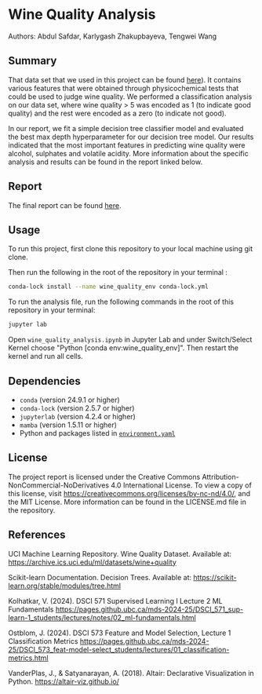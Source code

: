 # Wine Quality Analysis

Authors: Abdul Safdar, Karlygash Zhakupbayeva, Tengwei Wang

## Summary

That data set that we used in this project can be found [here](https://archive.ics.uci.edu/dataset/186/wine+quality)). It contains various features that were obtained through physicochemical tests that could be used to judge wine quality. We performed a classification analysis on our data set, where wine quality \> 5 was encoded as 1 (to indicate good quality) and the rest were encoded as a zero (to indicate not good).

In our report, we fit a simple decision tree classifier model and evaluated the best max depth hyperparameter for our decision tree model. Our results indicated that the most important features in predicting wine quality were alcohol, sulphates and volatile acidity. More information about the specific analysis and results can be found in the report linked below.

## Report

The final report can be found [here](https://github.com/UBC-MDS/522_group_38/blob/main/wine_quality_analysis.ipynb).

## Usage

To run this project, first clone this repository to your local machine using git clone.

Then run the following in the root of the repository in your terminal :

``` bash
conda-lock install --name wine_quality_env conda-lock.yml
```

To run the analysis file, run the following commands in the root of this repository in your terminal:

``` bash
jupyter lab 
```

Open `wine_quality_analysis.ipynb` in Jupyter Lab and under Switch/Select Kernel choose "Python [conda env:wine_quality_env]". Then restart the kernel and run all cells.

## Dependencies

-   `conda` (version 24.9.1 or higher)
-   `conda-lock` (version 2.5.7 or higher)
-   `jupyterlab` (version 4.2.4 or higher)
-   `mamba` (version 1.5.11 or higher)
-   Python and packages listed in [`environment.yaml`](environment.yaml)

## License

The project report is licensed under the Creative Commons Attribution-NonCommercial-NoDerivatives 4.0 International License. To view a copy of this license, visit <https://creativecommons.org/licenses/by-nc-nd/4.0/>, and the MIT License. More information can be found in the LICENSE.md file in the repository.

## References

UCI Machine Learning Repository. Wine Quality Dataset. Available at: <https://archive.ics.uci.edu/ml/datasets/wine+quality>

Scikit-learn Documentation. Decision Trees. Available at: <https://scikit-learn.org/stable/modules/tree.html>

Kolhatkar, V. (2024). DSCI 571 Supervised Learning I Lecture 2 ML Fundamentals <https://pages.github.ubc.ca/mds-2024-25/DSCI_571_sup-learn-1_students/lectures/notes/02_ml-fundamentals.html>

Ostblom, J. (2024). DSCI 573 Feature and Model Selection, Lecture 1 Classification Metrics <https://pages.github.ubc.ca/mds-2024-25/DSCI_573_feat-model-select_students/lectures/01_classification-metrics.html>

VanderPlas, J., & Satyanarayan, A. (2018). Altair: Declarative Visualization in Python. <https://altair-viz.github.io/>
